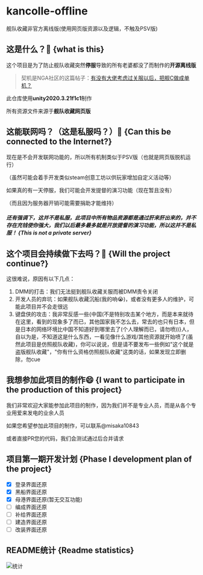 # kancolle-offline

舰队收藏非官方离线版(使用网页版资源以及逻辑，不触及PSV版)

## 这是什么？🤔 {what is this}

这个项目是为了防止舰队收藏突然**停服**导致的所有老婆都没了而制作的**开源离线版**

> 契机是NGA社区的这篇帖子：[有没有大佬考虑过关服以后，把舰C做成单机？](https://bbs.nga.cn/read.php?tid=22543276&_ff=-7202235 "点击跳转NGA")

此仓库使用**unity2020.3.21f1c1**制作

所有资源文件来源于**舰队收藏网页版**

## 这能联网吗？（这是私服吗？）🤔 {Can this be connected to the Internet?}

现在是不会开发联网功能的，所以所有机制类似于PSV版（也就是网页版脱机运行）

（虽然可能会着手开发类似steam创意工坊以供玩家增加自定义活动等）

如果真的有一天停服，我们可能会开发提督的演习功能（现在暂且没有）

（而且因为服务器开销可能需要捐助才能维持）

##### 还有强调下，这并不是私服，此项目中所有物品资源都是通过肝来肝出来的，并不存在充钱使你强大，我们以后最多最多就是开放提督的演习功能，所以这并不是私服！ {This is not a private server}

## 这个项目会持续做下去吗？🤔 {Will the project continue?}

这很难说，原因有以下几点：

1. DMM的打击：我们无法挺到舰队收藏关服而被DMM责令关闭
2. 开发人员的弃坑：如果舰队收藏沉船(我的响😭)，或者没有更多人的维护，可能此项目并不会走很远
3. 键盘侠的攻击：我非常反感一些{中国(不是特别攻击某个地方，而是本来就待在这里，看到的现象多了而已，其他国家我不怎么去，常去的也只有日本，但是日本的网络环境比中国不知道好到哪里去了(个人理解而已，请勿喷))}人，自以为是，不知道这是什么东西，一看见像什么游戏/其他资源就开始喷了(虽然此项目是仿照舰队收藏)，你可以说说，但是请不要发布一些例如"这个就是盗版舰队收藏"，"你有什么资格仿照舰队收藏"这类的话，如果发现立即删除，勿cue

## 我想参加此项目的制作😄 {I want to participate in the production of this project}

我们非常欢迎大家能参加此项目的制作，因为我们并不是专业人员，而是从各个专业用爱来发电的业余人员

如果您希望参加此项目的制作，可以联系@misaka10843

或者直接PR您的代码，我们会测试通过后合并请求

## 项目第一期开发计划 {Phase I development plan of the project}

* [X] 登录界面还原
* [X] 黑船界面还原
* [x] 母港界面还原(暂无交互功能)
* [ ] 编成界面还原
* [ ] 补给界面还原
* [ ] 建造界面还原
* [ ] 改装界面还原

## README统计 {Readme statistics}

![统计](https://count.getloli.com/get/@offline-colle?theme=elbooru)
